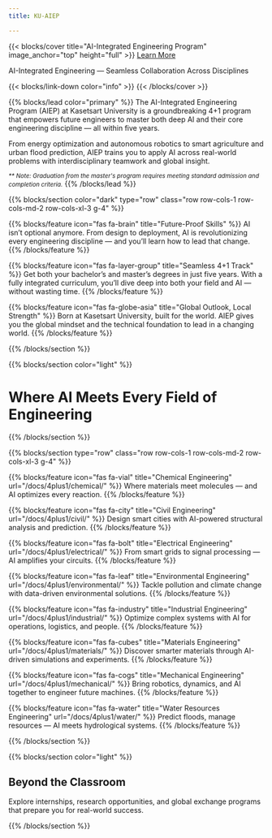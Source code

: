 ```yaml
---
title: KU-AIEP

---
```


{{< blocks/cover title="AI-Integrated Engineering Program" image_anchor="top" height="full" >}}
<a class="btn btn-lg btn-primary me-3 mb-4" href="/docs/">
  Learn More <i class="fas fa-arrow-alt-circle-right ms-2"></i>
</a>
<p class="lead mt-5">AI-Integrated Engineering &mdash; Seamless Collaboration Across Disciplines</p>
{{< blocks/link-down color="info" >}}
{{< /blocks/cover >}}


{{% blocks/lead color="primary" %}}
The AI-Integrated Engineering Program (AIEP) at Kasetsart University is a groundbreaking 4+1 program that empowers future engineers to master both deep AI and their core engineering discipline — all within five years.

From energy optimization and autonomous robotics to smart agriculture and urban flood prediction, AIEP trains you to apply AI across real-world problems with interdisciplinary teamwork and global insight.

<small><em>** Note: Graduation from the master's program requires meeting standard admission and completion criteria.</em></small>
{{% /blocks/lead %}}


{{% blocks/section color="dark" type="row" class="row row-cols-1 row-cols-md-2 row-cols-xl-3 g-4" %}}

{{% blocks/feature icon="fas fa-brain" title="Future-Proof Skills" %}}
AI isn’t optional anymore. From design to deployment, AI is revolutionizing every engineering discipline — and you’ll learn how to lead that change.
{{% /blocks/feature %}}

{{% blocks/feature icon="fas fa-layer-group" title="Seamless 4+1 Track" %}}
Get both your bachelor’s and master’s degrees in just five years. With a fully integrated curriculum, you’ll dive deep into both your field and AI — without wasting time.
{{% /blocks/feature %}}

{{% blocks/feature icon="fas fa-globe-asia" title="Global Outlook, Local Strength" %}}
Born at Kasetsart University, built for the world. AIEP gives you the global mindset and the technical foundation to lead in a changing world.
{{% /blocks/feature %}}

{{% /blocks/section %}}



{{% blocks/section color="light" %}}

<div class="text-center my-4">
  <h1 class="display-5">Where AI Meets Every Field of Engineering</h1>
</div>

{{% /blocks/section %}}



{{% blocks/section type="row" class="row row-cols-1 row-cols-md-2 row-cols-xl-3 g-4"  %}}

{{% blocks/feature icon="fas fa-vial" title="Chemical Engineering" url="/docs/4plus1/chemical/" %}}
Where materials meet molecules — and AI optimizes every reaction.
{{% /blocks/feature %}}

{{% blocks/feature icon="fas fa-city" title="Civil Engineering" url="/docs/4plus1/civil/" %}}
Design smart cities with AI-powered structural analysis and prediction.
{{% /blocks/feature %}}

{{% blocks/feature icon="fas fa-bolt" title="Electrical Engineering" url="/docs/4plus1/electrical/" %}}
From smart grids to signal processing — AI amplifies your circuits.
{{% /blocks/feature %}}

{{% blocks/feature icon="fas fa-leaf" title="Environmental Engineering" url="/docs/4plus1/environmental/" %}}
Tackle pollution and climate change with data-driven environmental solutions.
{{% /blocks/feature %}}

{{% blocks/feature icon="fas fa-industry" title="Industrial Engineering" url="/docs/4plus1/industrial/" %}}
Optimize complex systems with AI for operations, logistics, and people.
{{% /blocks/feature %}}

{{% blocks/feature icon="fas fa-cubes" title="Materials Engineering" url="/docs/4plus1/materials/" %}}
Discover smarter materials through AI-driven simulations and experiments.
{{% /blocks/feature %}}

{{% blocks/feature icon="fas fa-cogs"  title="Mechanical Engineering" url="/docs/4plus1/mechanical/" %}}
Bring robotics, dynamics, and AI together to engineer future machines.
{{% /blocks/feature %}}

{{% blocks/feature icon="fas fa-water" title="Water Resources Engineering" url="/docs/4plus1/water/" %}}
Predict floods, manage resources — AI meets hydrological systems.
{{% /blocks/feature %}}

{{% /blocks/section %}}



{{% blocks/section color="light" %}}

## Beyond the Classroom
Explore internships, research opportunities, and global exchange programs that prepare you for real-world success.

{{% /blocks/section %}}

